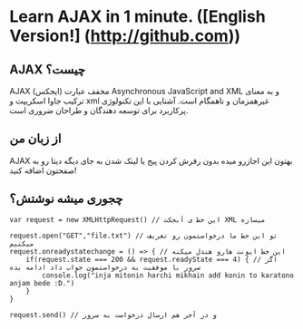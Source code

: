 # Learn AJAX in 1 minute. ([English Version!] (http://github.com))

## AJAX چیست؟
AJAX (ایجکس) مخفف عبارت Asynchronous JavaScript and XML و به معنای  ترکیب جاوا اسکریپت و xml‌ غیرهمزمان و ناهمگام است. آشنایی با این تکنولوژی پرکاربرد برای توسعه دهندگان و طراحان ضروری است. 

## از زبان من 
AJAX بهتون این اجازرو میده بدون رفرش کردن پیج یا لینک شدن به جای دیگه دیتا رو به صفحتون اضافه کنید!

## چجوری میشه نوشتش؟

```
var request = new XMLHttpRequest() // این خط ی آبجکت XML میسازه

request.open("GET","file.txt") // تو این خط ما درخواستمون رو تعریف میکنیم
request.onreadystatechange = () => { // این خط ایونت هارو هندل میکنه
    if(request.state === 200 && request.readyState === 4) { // اگر سرور با موفقیت به درخواستمون جواب داد ادامه بده
        console.log("inja mitonin harchi mikhain add konin to karatono anjam bede :D.")
    }
}

request.send() // و در آخر هم ارسال درخواست به سرور

```

